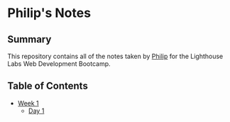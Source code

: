 # Philip's Notes

## Summary

This repository contains all of the notes taken by [Philip](https://github.com/philipd) for the Lighthouse Labs Web Development Bootcamp.

## Table of Contents

* [Week 1](/Week_1)
  * [Day 1](/Week_1/Day_1)
